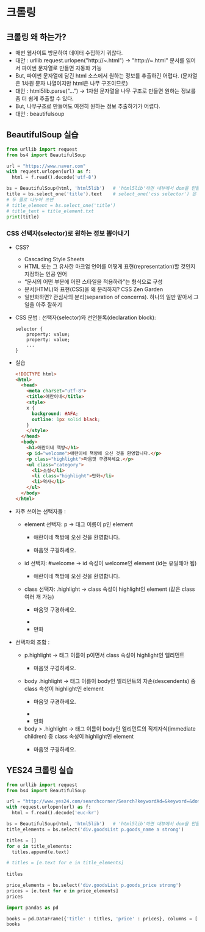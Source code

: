 # 크롤링

## 크롤링 왜 하는가?

- 매번 웹사이트 방문하여 데이터 수집하기 귀찮다.
- 대안 : urllib.request.urlopen("http://~.html") -> "http://~.html" 문서를 읽어서 파이썬 문자열로 만들면 자동화 가능
- But, 파이썬 문자열에 담긴 html 소스에서 원하는 정보를 추출하긴 어렵다. (문자열은 1차원 문자 나열이지만 html은 나무 구조이므로)
- 대안 : html5lib.parse("...") -> 1차원 문자열을 나무 구조로 만들면 원하는 정보를 좀 더 쉽게 추출할 수 있다.
- But, 나무구조로 만들어도 여전히 원하는 정보 추출하기가 어렵다.
- 대안 : beautifulsoup



## BeautifulSoup 실습

~~~python
from urllib import request
from bs4 import BeautifulSoup

url = "https://www.naver.com"
with request.urlopen(url) as f:
  html = f.read().decode('utf-8')

bs = BeautifulSoup(html, 'html5lib')   # 'html5lib'하면 내부에서 dom을 만들어줌
title = bs.select_one('title').text    # select_one('css selector') 은 select('css selector')[0] 이거랑 같음
# 두 줄로 나누어 쓰면
# title_element = bs.select_one('title')
# title_text = title_element.txt
print(title)
~~~



### CSS 선택자(selector)로 원하는 정보 뽑아내기

- CSS?

  - Cascading Style Sheets
  - HTML 또는 그 유사한 마크업 언어를 어떻게 표현(representation)할 것인지 지정하는 인공 언어
  - “문서의 어떤 부분에 어떤 스타일을 적용하라”는 형식으로 구성
  - 문서(HTML)와 표현(CSS)을 왜 분리하지? CSS Zen Garden
  - 일반화하면? 관심사의 분리(separation of concerns). 하나의 일만 맡아서 그 일을 아주 잘하기

- CSS 문법 : 선택자(selector)와 선언블록(declaration block):

  ~~~
  selector {
      property: value;
      property: value;
      ...
  }
  ~~~

- 실습

  ~~~html
  <!DOCTYPE html>
  <html>
    <head>
      <meta charset="utf-8">
      <title>애란이네</title>
      <style>
      x {	
        background: #AFA;
        outline: 1px solid black;
      }
      </style>
    </head>
    <body>
      <h1>애란이네 책방</h1>
      <p id="welcome">애란이네 책방에 오신 것을 환영합니다.</p>
      <p class="highlight">마음껏 구경하세요.</p>
      <ul class="category">
        <li>소설</li>
        <li class="highlight">만화</li>
        <li>역사</li>
      </ul>
    </body>
  </html>
  ~~~

- 자주 쓰이는 선택자들 :

  - element 선택자: p → 태그 이름이 p인 element

    - <p id="welcome">애란이네 책방에 오신 것을 환영합니다.
    - </p><p class="highlight">마음껏 구경하세요.</p>

  - id 선택자: #welcome  → id 속성이 welcome인 element (id는 유일해야 됨)

    - <p id="welcome">애란이네 책방에 오신 것을 환영합니다.</p>

  - class 선택자: .highlight → class 속성이 highlight인 element (같은 class 여러 개 가능)

    - <p class="highlight">마음껏 구경하세요.</p>
    - <li class="highlight">만화</li>

    

- 선택자의 조합 :

  - p.highlight → 태그 이름이 p이면서 class 속성이 highlight인 엘리먼트
    - <p class="highlight">마음껏 구경하세요.</p>
  - body .highlight → 태그 이름이 body인 엘리먼트의 자손(descendents) 중 class 속성이 highlight인 element
    - <p class="highlight">마음껏 구경하세요.</p>
    - <li class="highlight">만화</li>
  - body > .highlight → 태그 이름이 body인 엘리먼트의 직계자식(immediate children) 중 class 속성이 highlight인 element
    - <p class="highlight">마음껏 구경하세요.</p>



## YES24 크롤링 실습

~~~python
from urllib import request
from bs4 import BeautifulSoup

url = "http://www.yes24.com/searchcorner/Search?keywordAd=&keyword=&domain=BOOK&qdomain=%b1%b9%b3%bb%b5%b5%bc%ad&query=%c6%c4%c0%cc%bd%e3&sort_gb=RECENT_DATE&scode=009_003"
with request.urlopen(url) as f:
  html = f.read().decode('euc-kr')
~~~

~~~python
bs = BeautifulSoup(html, 'html5lib')   # 'html5lib'하면 내부에서 dom을 만들어줌
title_elements = bs.select('div.goodsList p.goods_name a strong')

titles = []
for e in title_elements:
  titles.append(e.text)

# titles = [e.text for e in title_elements]  
  
titles
~~~

~~~python
price_elements = bs.select('div.goodsList p.goods_price strong')
prices = [e.text for e in price_elements]
prices
~~~

~~~python
import pandas as pd

books = pd.DataFrame({'title' : titles, 'price' : prices}, columns = ['title', 'price'])
books
~~~

